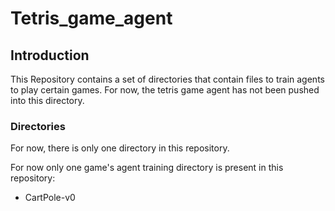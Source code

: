 # Tetris_game_agent

## Introduction
This Repository contains a set of directories that contain files to train agents to play certain games.
For now, the tetris game agent has not been pushed into this directory. 

### Directories
For now, there is only one directory in this repository.

For now only one game's agent training directory is present in this repository:
  * CartPole-v0
